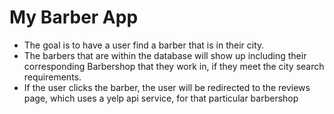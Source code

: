 # My Barber App

- The goal is to have a user find a barber that is in their city.
- The barbers that are within the database will show up including their corresponding Barbershop that they work in, if they meet the city search requirements.
- If the user clicks the barber, the user will be redirected to the reviews page, which uses a yelp api service, for that particular barbershop 